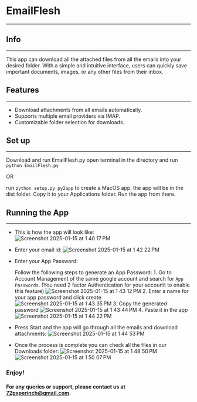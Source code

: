 # EmailFlesh
___
## Info
___

This app can download all the attached files from all the emails into your desired folder.
With a simple and intuitive interface, users can quickly save important documents, images, or any other files from their inbox.

## Features
___

* Download attachments from all emails automatically.
* Supports multiple email providers via IMAP.
* Customizable folder selection for downloads.

## Set up
___

Download and run EmailFlesh.py
open terminal in the directory and run `python EmailFlesh.py`

OR

run `python setup.py py2app` to create a MacOS app.
the app will be in the dist folder. Copy it to your Applications folder.
Run the app from there.

## Running the App
___

- This is how the app will look like:
    ![Screenshot 2025-01-15 at 1 40 17 PM](https://github.com/user-attachments/assets/2eb7d88f-fd86-474a-a912-10e841ccf751)

- Enter your email id:
    ![Screenshot 2025-01-15 at 1 42 22 PM](https://github.com/user-attachments/assets/f1bf6894-9332-4242-9b34-8149cdd87abe)

- Enter your App Password:

    Follow the following steps to generate an App Password:
        1. Go to Account Management of the same google account and search for `App Passwords`. (You need 2 factor Authentication for your accoun\t to enable this feature)
            ![Screenshot 2025-01-15 at 1 43 12 PM](https://github.com/user-attachments/assets/b722cc04-c4dd-4e65-aefe-055a1d91cc0c)
        2. Enter a name for your app password and click create
            ![Screenshot 2025-01-15 at 1 43 35 PM](https://github.com/user-attachments/assets/ff19cbbb-29dc-4a45-a860-d3798a6efe70)
        3. Copy the generated password
            ![Screenshot 2025-01-15 at 1 43 44 PM](https://github.com/user-attachments/assets/0b99027d-4e29-4753-a0a7-8cade28ff5b6)
        4. Paste it in the app
            ![Screenshot 2025-01-15 at 1 44 22 PM](https://github.com/user-attachments/assets/6d62b5a7-640d-46dd-bb46-411363cfad79)

- Press Start and the app will go through all the emails and download attachments:
    ![Screenshot 2025-01-15 at 1 44 53 PM](https://github.com/user-attachments/assets/d58a6521-5b46-4b09-a7b5-cf02409d5dc9)

- Once the process is complete you can check all the files in our Downloads folder:
    ![Screenshot 2025-01-15 at 1 48 50 PM](https://github.com/user-attachments/assets/d416de3f-f1dc-4acd-a4fb-6e36f7f5a3a1)
    ![Screenshot 2025-01-15 at 1 50 07 PM](https://github.com/user-attachments/assets/c52819cc-0b97-450b-9a02-d01fcae3f42d)

### Enjoy!

#### For any queries or support, please contact us at 72pxperinch@gmail.com.